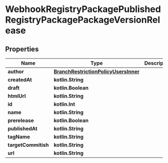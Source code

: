 
# WebhookRegistryPackagePublishedRegistryPackagePackageVersionRelease

## Properties
Name | Type | Description | Notes
------------ | ------------- | ------------- | -------------
**author** | [**BranchRestrictionPolicyUsersInner**](BranchRestrictionPolicyUsersInner.md) |  |  [optional]
**createdAt** | **kotlin.String** |  |  [optional]
**draft** | **kotlin.Boolean** |  |  [optional]
**htmlUrl** | **kotlin.String** |  |  [optional]
**id** | **kotlin.Int** |  |  [optional]
**name** | **kotlin.String** |  |  [optional]
**prerelease** | **kotlin.Boolean** |  |  [optional]
**publishedAt** | **kotlin.String** |  |  [optional]
**tagName** | **kotlin.String** |  |  [optional]
**targetCommitish** | **kotlin.String** |  |  [optional]
**url** | **kotlin.String** |  |  [optional]




